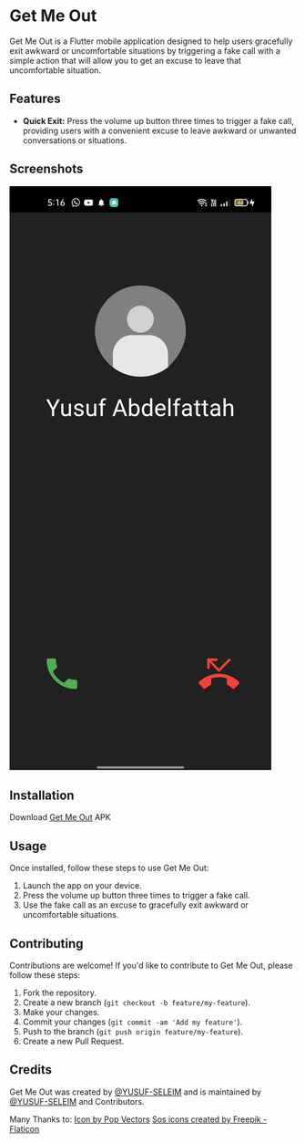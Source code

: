 # Get Me Out

Get Me Out is a Flutter mobile application designed to help users gracefully exit awkward or uncomfortable situations by triggering a fake call with a simple action that will allow you to get an excuse to leave that uncomfortable situation.

## Features

- **Quick Exit:** Press the volume up button three times to trigger a fake call, providing users with a convenient excuse to leave awkward or unwanted conversations or situations.

## Screenshots

![SC](sc.jpeg)

## Installation

Download [Get Me Out](Get%20Me%20Out.apk) APK



## Usage

Once installed, follow these steps to use Get Me Out:

1. Launch the app on your device.
2. Press the volume up button three times to trigger a fake call.
3. Use the fake call as an excuse to gracefully exit awkward or uncomfortable situations.

## Contributing

Contributions are welcome! If you'd like to contribute to Get Me Out, please follow these steps:

1. Fork the repository.
2. Create a new branch (`git checkout -b feature/my-feature`).
3. Make your changes.
4. Commit your changes (`git commit -am 'Add my feature'`).
5. Push to the branch (`git push origin feature/my-feature`).
6. Create a new Pull Request.

## Credits

Get Me Out was created by [@YUSUF-SELEIM](https://github.com/YUSUF-SELEIM) and is maintained by [@YUSUF-SELEIM](https://github.com/YUSUF-SELEIM) and Contributors.

Many Thanks to:
<a href="https://www.freepik.com/icon/user_8742495">Icon by Pop Vectors</a>
<a href="https://www.flaticon.com/free-icons/sos" title="sos icons">Sos icons created by Freepik - Flaticon</a>